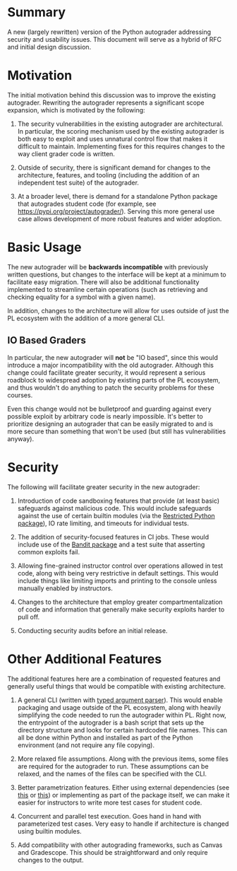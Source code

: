 # Summary

A new (largely rewritten) version of the Python autograder addressing security and usability issues. This document will
serve as a hybrid of RFC and initial design discussion.

# Motivation

The initial motivation behind this discussion was to improve the existing autograder. Rewriting the autograder
represents a significant scope expansion, which is motivated by the following:

1. The security vulnerabilities in the existing autograder are architectural. In particular, the scoring mechanism
used by the existing autograder is both easy to exploit and uses unnatural control flow that makes it difficult to
maintain. Implementing fixes for this requires changes to the way client grader code is written.

2. Outside of security, there is significant demand for changes to the architecture, features, and tooling (including
the addition of an independent test suite) of the autograder.

3. At a broader level, there is demand for a standalone Python package that autogrades student code (for example,
see https://pypi.org/project/autograder/). Serving this more general use case allows development of more robust
features and wider adoption.

# Basic Usage

The new autograder will be __backwards incompatible__ with previously written questions, but changes to the interface
will be kept at a minimum to facilitate easy migration. There will also be additional functionality implemented to
streamline certain operations (such as retrieving and checking equality for a symbol with a given name).

In addition, changes to the architecture will allow for uses outside of just the PL ecosystem with the addition of a
more general CLI.
## IO Based Graders

In particular, the new autograder will __not__ be "IO based", since this would introduce a major incompatibility
with the old autograder. Although this change could facilitate greater security, it would represent a
serious roadblock to widespread adoption by existing parts of the PL ecosystem, and thus wouldn't do anything
to patch the security problems for these courses.

Even this change would not be bulletproof and guarding against every possible exploit by arbitrary code is
nearly impossible. It's better to prioritize designing an autograder that can be easily migrated to and is more
secure than something that won't be used (but still has vulnerabilities anyway).

# Security

The following will facilitate greater security in the new autograder:

1. Introduction of code sandboxing features that provide (at least basic) safeguards against malicious code.
This would include safeguards against the use of certain builtin modules (via the [Restricted Python package](https://github.com/zopefoundation/RestrictedPython)), IO rate limiting, and timeouts for individual tests.

2. The addition of security-focused features in CI jobs. These would include use of the [Bandit package](https://bandit.readthedocs.io/en/latest/)
and a test suite that asserting common exploits fail.

3. Allowing fine-grained instructor control over operations allowed in test code, along with being very restrictive in
default settings. This would include things like limiting imports and printing to the console unless manually enabled
by instructors.

4. Changes to the architecture that employ greater compartmentalization of code and information that generally make security exploits
harder to pull off.

5. Conducting security audits before an initial release.

# Other Additional Features

The additional features here are a combination of requested features and generally useful things that would be compatible with
existing architecture.

1. A general CLI (written with [typed argument parser](https://pypi.org/project/typed-argument-parser/)). This would enable packaging and
usage outside of the PL ecosystem, along with heavily simplifying the code needed to run the autograder within PL. Right now, the entrypoint
of the autograder is a bash script that sets up the directory structure and looks for certain hardcoded file names. This can all be done within
Python and installed as part of the Python environment (and not require any file copying).

2. More relaxed file assumptions. Along with the previous items, some files are required for the autograder to run. These assumptions can be
relaxed, and the names of the files can be specified with the CLI.

3. Better parametrization features. Either using external dependencies (see [this](https://github.com/wolever/parameterized) or
[this](https://stackoverflow.com/a/13606054/2923069)) or implementing as part of the package itself, we can make it easier for
instructors to write more test cases for student code.

4. Concurrent and parallel test execution. Goes hand in hand with parameterized test cases. Very easy to handle if architecture is changed
using builtin modules.

5. Add compatibility with other autograding frameworks, such as Canvas and Gradescope. This should be straightforward and only require
changes to the output.
